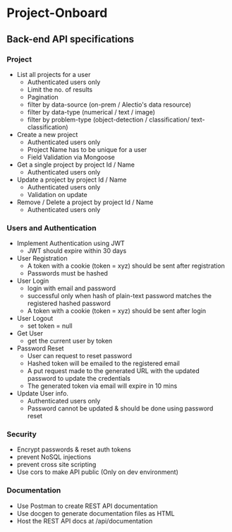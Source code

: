 # Project-Onboard

## Back-end API specifications

### Project

-   List all projects for a user
    -   Authenticated users only
    -   Limit the no. of results
    -   Pagination
    -   filter by data-source (on-prem / Alectio's data resource)
    -   filter by data-type (numerical / text / image)
    -   filter by problem-type (object-detection / classification/ text-classification)
-   Create a new project
    -   Authenticated users only
    -   Project Name has to be unique for a user
    -   Field Validation via Mongoose
-   Get a single project by project Id / Name
    -   Authenticated users only
-   Update a project by project Id / Name
    -   Authenticated users only
    -   Validation on update
-   Remove / Delete a project by project Id / Name
    -   Authenticated users only

### Users and Authentication

-   Implement Authentication using JWT
    -   JWT should expire within 30 days
-   User Registration
    -   A token with a cookie (token = xyz) should be sent after registration
    -   Passwords must be hashed
-   User Login
    -   login with email and password
    -   successful only when hash of plain-text password matches the registered hashed password
    -   A token with a cookie (token = xyz) should be sent after login
-   User Logout
    -   set token = null
-   Get User
    -   get the current user by token
-   Password Reset
    -   User can request to reset password
    -   Hashed token will be emailed to the registered email
    -   A put request made to the generated URL with the updated password to update the credentials
    -   The generated token via email will expire in 10 mins
-   Update User info.
    -   Authenticated users only
    -   Password cannot be updated & should be done using password reset


### Security
- Encrypt passwords & reset auth tokens
- prevent NoSQL injections
- prevent cross site scripting
- Use cors to make API public (Only on dev environment)

### Documentation
- Use Postman to create REST API documentation
- Use docgen to generate documentation files as HTML
- Host the REST API docs at /api/documentation
